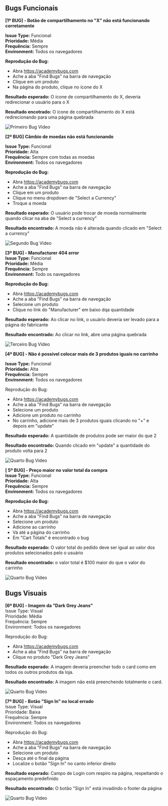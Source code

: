 
## Bugs Funcionais

**[1º BUG] - Botão de compartilhamento no "X" não está funcionando corretamente**

**Issue Type:** Funcional \
**Prioridade:** Média \
**Frequência:** Sempre \
**Environment:** Todos os navegadores

**Reprodução do Bug:**
- Abra https://academybugs.com
-  Ache a aba "Find Bugs" na barra de navegação
- Clique em um produto
- Na página do produto, clique no ícone do X

**Resultado esperado:** O ícone de compartilhamento do X, deveria redirecionar o usuário para o X 

**Resultado encotrado:** O ícone de compartilhamento do X está redirecionando para uma página quebrada

![Primeiro Bug Video](gifs/bug-1.gif)




**[2º BUG] Câmbio de moedas não está funcionando** 

**Issue Type:** Funcional \
**Prioridade:** Alta \
**Frequência:** Sempre com todas as moedas \
**Environment:** Todos os navegadores

**Reprodução do Bug:**
- Abra https://academybugs.com
- Ache a aba "Find Bugs" na barra de navegação
- Clique em um produto
- Clique no menu dropdown de "Select a Currency"
- Troque a moeda

**Resultado esperado:** O usuário pode trocar de moeda normalmente quando clicar na aba de "Select a currency"

**Resultado encontrado:** A moeda não é alterada quando clicado em "Select a currency"

![Segundo Bug Video](gifs/bug-2.gif)


**[3º BUG] - Manufacturer 404 error** \
**Issue Type:** Funcional \
**Prioridade:** Média \
**Frequência:** Sempre \
**Environment:** Todo os navegadores

**Reprodução do Bug:**
- Abra https://academybugs.com
- Ache a aba "Find Bugs" na barra de navegação
- Selecione um produto
- Clique no link do "Manufacturer" em baixo dqa quantidade

**Resultado esperado:** Ao clicar no link, o usuário deveria ser levado para a página do fabricante

**Resultado encontrado:** Ao clicar no link, abre uma página quebrada

![Terceiro Bug Video](gifs/bug-3.gif)


**[4º BUG] - Não é possível colocar mais de 3 produtos iguais no carrinho**

**Issue Type:** Funcional \
**Prioridade:** Alta \
**Frequência:** Sempre \
**Environment:** Todos os navegadores

Reprodução do Bug:
- Abra https://academybugs.com 
- Ache a aba "Find Bugs" na barra de navegação
- Selecione um produto
- Adicione um produto no carrinho
- No carrinho, adicione mais de 3 produtos iguais clicando no "+" e depois em "update"

**Resultado esperado:** A quantidade de produtos pode ser maior do que 2

**Resultado encontrado:** Quando clicado em "update" a quantidade do produto volta para 2

![Quarto Bug Video](gifs/bug-4.gif)

**[ 5º BUG] - Preço maior no valor total da compra** \
**Issue Type:** Funcional \
**Prioridade:** Alta \
**Frequência:** Sempre \
**Environment:** Todos os navegadores

**Reprodução do Bug:**
- Abra https://academybugs.com
- Ache a aba "Find Bugs" na barra de navegação
- Selecione um produto
- Adicione ao carrinho
- Vá até a página do carrinho
- Em "Cart Totals" é encontrado o bug


**Resultado esperado:** O valor total do pedido deve ser igual ao valor dos produtos selecionados pelo o usuário

**Resultado encontrado:** o valor total é $100 maior do que o valor do carrinho

![Quarto Bug Video](gifs/bug-5.gif)

## Bugs Visuais


**[6º BUG] - Imagem da "Dark Grey Jeans"** \
Issue Type: Visual \
Prioridade: Média  \
Frequência: Sempre\
Environment: Todos os navegadores

Reprodução do Bug:
- Abra https://academybugs.com
- Ache a aba "Find Bugs" na barra de navegação
- Clique no produto "Dark Grey Jeans"

**Resultado esperado:** A imagem deveria preencher todo o card como em todos os outros produtos da loja.

**Resultado encontrado:** A imagem não está preenchendo totalmente o card.

![Quarto Bug Video](gifs/bug-6.gif)

**[7º BUG] - Botão "Sign In" no local errado** \
Issue Type: Visual \
Prioridade: Baixa \
Frequência: Sempre \
Environment: Todos os navegadores

Reprodução do Bug:
- Abra https://academybugs.com
- Ache a aba "Find Bugs" na barra de navegação
- Selecione um produto
- Desça até o final da página
- Localize o botão "Sign In" no canto inferior direito

**Resultado esperado:** Campo de Login com respiro na página, respeitando o espaçamento predefinido

**Resultado encontrado:** O botão "Sign In" está invadindo o footer da página  

![Quarto Bug Video](gifs/bug-7.gif)
